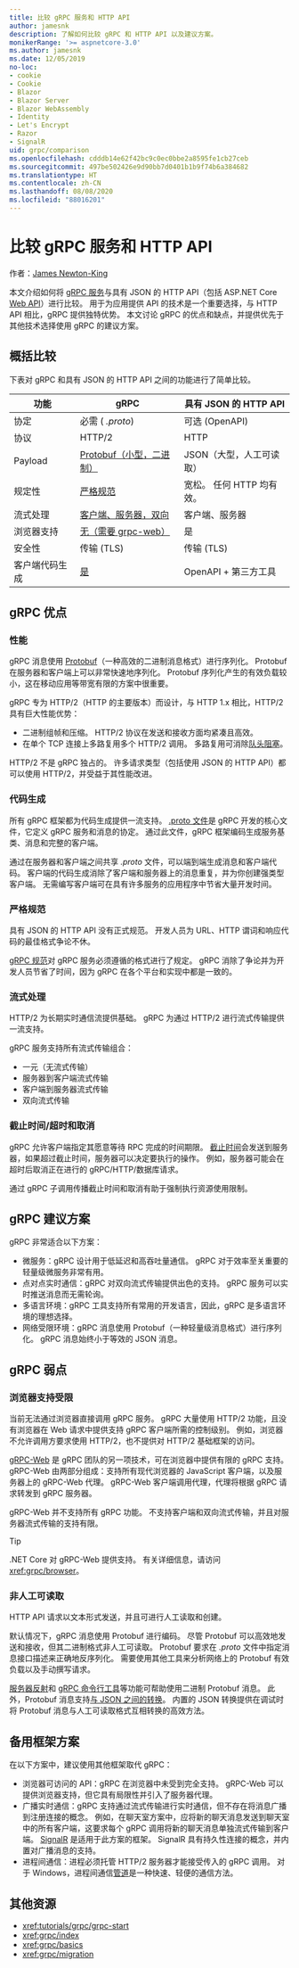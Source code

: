 ```yaml
---
title: 比较 gRPC 服务和 HTTP API
author: jamesnk
description: 了解如何比较 gRPC 和 HTTP API 以及建议方案。
monikerRange: '>= aspnetcore-3.0'
ms.author: jamesnk
ms.date: 12/05/2019
no-loc:
- cookie
- Cookie
- Blazor
- Blazor Server
- Blazor WebAssembly
- Identity
- Let's Encrypt
- Razor
- SignalR
uid: grpc/comparison
ms.openlocfilehash: cdddb14e62f42bc9c0ec0bbe2a8595fe1cb27ceb
ms.sourcegitcommit: 497be502426e9d90bb7d0401b1b9f74b6a384682
ms.translationtype: HT
ms.contentlocale: zh-CN
ms.lasthandoff: 08/08/2020
ms.locfileid: "88016201"
---
```

# <a name="compare-grpc-services-with-http-apis"></a>比较 gRPC 服务和 HTTP API

作者：[James Newton-King](https://twitter.com/jamesnk)

本文介绍如何将 [gRPC 服务](https://grpc.io/docs/guides/)与具有 JSON 的 HTTP API（包括 ASP.NET Core [Web API](xref:web-api/index)）进行比较。 用于为应用提供 API 的技术是一个重要选择，与 HTTP API 相比，gRPC 提供独特优势。 本文讨论 gRPC 的优点和缺点，并提供优先于其他技术选择使用 gRPC 的建议方案。

## <a name="high-level-comparison"></a>概括比较

下表对 gRPC 和具有 JSON 的 HTTP API 之间的功能进行了简单比较。

| 功能          | gRPC                                               | 具有 JSON 的 HTTP API           |
| ---------------- | -------------------------------------------------- | ----------------------------- |
| 协定         | 必需 ( *.proto*)                                | 可选 (OpenAPI)            |
| 协议         | HTTP/2                                             | HTTP                          |
| Payload          | [Protobuf（小型，二进制）](#performance)           | JSON（大型，人工可读取）  |
| 规定性 | [严格规范](#strict-specification)      | 宽松。 任何 HTTP 均有效。     |
| 流式处理        | [客户端、服务器，双向](#streaming)       | 客户端、服务器                |
| 浏览器支持  | [无（需要 grpc-web）](#limited-browser-support) | 是                           |
| 安全性         | 传输 (TLS)                                    | 传输 (TLS)               |
| 客户端代码生成 | [是](#code-generation)                      | OpenAPI + 第三方工具 |

## <a name="grpc-strengths"></a>gRPC 优点

### <a name="performance"></a>性能

gRPC 消息使用 [Protobuf](https://developers.google.com/protocol-buffers/docs/overview)（一种高效的二进制消息格式）进行序列化。 Protobuf 在服务器和客户端上可以非常快速地序列化。 Protobuf 序列化产生的有效负载较小，这在移动应用等带宽有限的方案中很重要。

gRPC 专为 HTTP/2（HTTP 的主要版本）而设计，与 HTTP 1.x 相比，HTTP/2 具有巨大性能优势：

* 二进制组帧和压缩。 HTTP/2 协议在发送和接收方面均紧凑且高效。
* 在单个 TCP 连接上多路复用多个 HTTP/2 调用。 多路复用可消除[队头阻塞](https://en.wikipedia.org/wiki/Head-of-line_blocking)。

HTTP/2 不是 gRPC 独占的。 许多请求类型（包括使用 JSON 的 HTTP API）都可以使用 HTTP/2，并受益于其性能改进。

### <a name="code-generation"></a>代码生成

所有 gRPC 框架都为代码生成提供一流支持。 [.proto 文件](https://developers.google.com/protocol-buffers/docs/proto3)是 gRPC 开发的核心文件，它定义 gRPC 服务和消息的协定。 通过此文件，gRPC 框架编码生成服务基类、消息和完整的客户端。

通过在服务器和客户端之间共享 *.proto* 文件，可以端到端生成消息和客户端代码。 客户端的代码生成消除了客户端和服务器上的消息重复，并为你创建强类型客户端。 无需编写客户端可在具有许多服务的应用程序中节省大量开发时间。

### <a name="strict-specification"></a>严格规范

具有 JSON 的 HTTP API 没有正式规范。 开发人员为 URL、HTTP 谓词和响应代码的最佳格式争论不休。

[gRPC 规范](https://github.com/grpc/grpc/blob/master/doc/PROTOCOL-HTTP2.md)对 gRPC 服务必须遵循的格式进行了规定。 gRPC 消除了争论并为开发人员节省了时间，因为 gRPC 在各个平台和实现中都是一致的。

### <a name="streaming"></a>流式处理

HTTP/2 为长期实时通信流提供基础。 gRPC 为通过 HTTP/2 进行流式传输提供一流支持。

gRPC 服务支持所有流式传输组合：

* 一元（无流式传输）
* 服务器到客户端流式传输
* 客户端到服务器流式传输
* 双向流式传输

### <a name="deadlinetimeouts-and-cancellation"></a>截止时间/超时和取消

gRPC 允许客户端指定其愿意等待 RPC 完成的时间期限。 [截止时间](https://grpc.io/blog/deadlines)会发送到服务器，如果超过截止时间，服务器可以决定要执行的操作。 例如，服务器可能会在超时后取消正在进行的 gRPC/HTTP/数据库请求。

通过 gRPC 子调用传播截止时间和取消有助于强制执行资源使用限制。

## <a name="grpc-recommended-scenarios"></a>gRPC 建议方案

gRPC 非常适合以下方案：

* 微服务：gRPC 设计用于低延迟和高吞吐量通信。 gRPC 对于效率至关重要的轻量级微服务非常有用。
* 点对点实时通信：gRPC 对双向流式传输提供出色的支持。 gRPC 服务可以实时推送消息而无需轮询。
* 多语言环境：gRPC 工具支持所有常用的开发语言，因此，gRPC 是多语言环境的理想选择。
* 网络受限环境：gRPC 消息使用 Protobuf（一种轻量级消息格式）进行序列化。 gRPC 消息始终小于等效的 JSON 消息。

## <a name="grpc-weaknesses"></a>gRPC 弱点

### <a name="limited-browser-support"></a>浏览器支持受限

当前无法通过浏览器直接调用 gRPC 服务。 gRPC 大量使用 HTTP/2 功能，且没有浏览器在 Web 请求中提供支持 gRPC 客户端所需的控制级别。 例如，浏览器不允许调用方要求使用 HTTP/2，也不提供对 HTTP/2 基础框架的访问。

[gRPC-Web](https://grpc.io/docs/tutorials/basic/web.html) 是 gRPC 团队的另一项技术，可在浏览器中提供有限的 gRPC 支持。 gRPC-Web 由两部分组成：支持所有现代浏览器的 JavaScript 客户端，以及服务器上的 gRPC-Web 代理。 gRPC-Web 客户端调用代理，代理将根据 gRPC 请求转发到 gRPC 服务器。

gRPC-Web 并不支持所有 gRPC 功能。 不支持客户端和双向流式传输，并且对服务器流式传输的支持有限。

> [!TIP]
> .NET Core 对 gRPC-Web 提供支持。 有关详细信息，请访问 <xref:grpc/browser>。

### <a name="not-human-readable"></a>非人工可读取

HTTP API 请求以文本形式发送，并且可进行人工读取和创建。

默认情况下，gRPC 消息使用 Protobuf 进行编码。 尽管 Protobuf 可以高效地发送和接收，但其二进制格式非人工可读取。 Protobuf 要求在 *.proto* 文件中指定消息接口描述来正确地反序列化。 需要使用其他工具来分析网络上的 Protobuf 有效负载以及手动撰写请求。

[服务器反射](https://github.com/grpc/grpc/blob/master/doc/server-reflection.md)和 [gRPC 命令行工具](https://github.com/grpc/grpc/blob/master/doc/command_line_tool.md)等功能可帮助使用二进制 Protobuf 消息。 此外，Protobuf 消息支持[与 JSON 之间的转换](https://developers.google.com/protocol-buffers/docs/proto3#json)。 内置的 JSON 转换提供在调试时将 Protobuf 消息与人工可读取格式互相转换的高效方法。

## <a name="alternative-framework-scenarios"></a>备用框架方案

在以下方案中，建议使用其他框架取代 gRPC：

* 浏览器可访问的 API：gRPC 在浏览器中未受到完全支持。 gRPC-Web 可以提供浏览器支持，但它具有局限性并引入了服务器代理。
* 广播实时通信：gRPC 支持通过流式传输进行实时通信，但不存在将消息广播到注册连接的概念。 例如，在聊天室方案中，应将新的聊天消息发送到聊天室中的所有客户端，这要求每个 gRPC 调用将新的聊天消息单独流式传输到客户端。 [SignalR](xref:signalr/introduction) 是适用于此方案的框架。 SignalR 具有持久性连接的概念，并内置对广播消息的支持。
* 进程间通信：进程必须托管 HTTP/2 服务器才能接受传入的 gRPC 调用。 对于 Windows，进程间通信[管道](/dotnet/standard/io/pipe-operations)是一种快速、轻便的通信方法。

## <a name="additional-resources"></a>其他资源

* <xref:tutorials/grpc/grpc-start>
* <xref:grpc/index>
* <xref:grpc/basics>
* <xref:grpc/migration>
